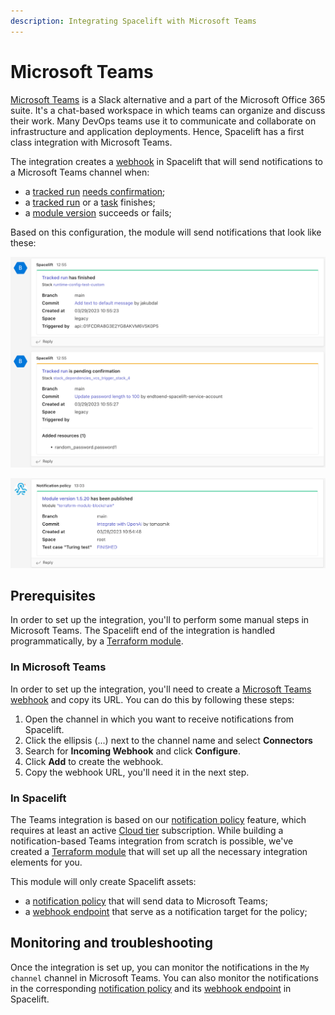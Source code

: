 ```yaml
---
description: Integrating Spacelift with Microsoft Teams
---
```


# Microsoft Teams

[Microsoft Teams](https://www.microsoft.com/en-us/microsoft-teams/group-chat-software) is a Slack alternative and a part of the Microsoft Office 365 suite. It's a chat-based workspace in which teams can organize and discuss their work. Many DevOps teams use it to communicate and collaborate on infrastructure and application deployments. Hence, Spacelift has a first class integration with Microsoft Teams.

The integration creates a [webhook](../webhooks.md) in Spacelift that will send notifications to a Microsoft Teams channel when:

- a [tracked run](../../concepts/run/tracked.md) [needs confirmation](../../concepts/run/tracked.md#unconfirmed);
- a [tracked run](../../concepts/run/tracked.md) or a [task](../../concepts/run/task.md) finishes;
- a [module version](../../vendors/terraform/module-registry.md#versions) succeeds or fails;

Based on this configuration, the module will send notifications that look like these:

![Run notification](../../assets/screenshots/msteams-run-state.png)

![Version notification](../../assets/screenshots/msteams-module-version.png)

## Prerequisites

In order to set up the integration, you'll to perform some manual steps in Microsoft Teams. The Spacelift end of the integration is handled programmatically, by a [Terraform module](https://registry.terraform.io/modules/spacelift-io/msteams/spacelift/latest).

### In Microsoft Teams

In order to set up the integration, you'll need to create a [Microsoft Teams webhook](https://docs.microsoft.com/en-us/microsoftteams/platform/webhooks-and-connectors/how-to/add-incoming-webhook) and copy its URL. You can do this by following these steps:

1. Open the channel in which you want to receive notifications from Spacelift.
2. Click the ellipsis (...) next to the channel name and select **Connectors**
3. Search for **Incoming Webhook** and click **Configure**.
4. Click **Add** to create the webhook.
5. Copy the webhook URL, you'll need it in the next step.

### In Spacelift

The Teams integration is based on our [notification policy](../../concepts/policy/notification-policy.md) feature, which requires at least an active [Cloud tier](https://spacelift.io/pricing) subscription. While building a notification-based Teams integration from scratch is possible, we've created a [Terraform module](https://registry.terraform.io/modules/spacelift-io/msteams/spacelift/latest) that will set up all the necessary integration elements for you.

This module will only create Spacelift assets:

- a [notification policy](../../concepts/policy/notification-policy.md) that will send data to Microsoft Teams;
- a [webhook endpoint](../webhooks.md) that serve as a notification target for the policy;

## Monitoring and troubleshooting

Once the integration is set up, you can monitor the notifications in the `My channel` channel in Microsoft Teams. You can also monitor the notifications in the corresponding [notification policy](../../concepts/policy/notification-policy.md) and its [webhook endpoint](../webhooks.md) in Spacelift.
